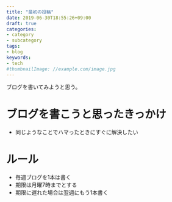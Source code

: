 ```yaml
---
title: "最初の投稿"
date: 2019-06-30T18:55:26+09:00
draft: true
categories:
- category
- subcategory
tags:
- blog
keywords:
- tech
#thumbnailImage: //example.com/image.jpg
---
```


<!--more-->

ブログを書いてみようと思う。

# ブログを書こうと思ったきっかけ

- 同じようなことでハマったときにすぐに解決したい


# ルール

- 毎週ブログを1本は書く
- 期限は月曜7時までとする
- 期限に遅れた場合は翌週にもう1本書く

